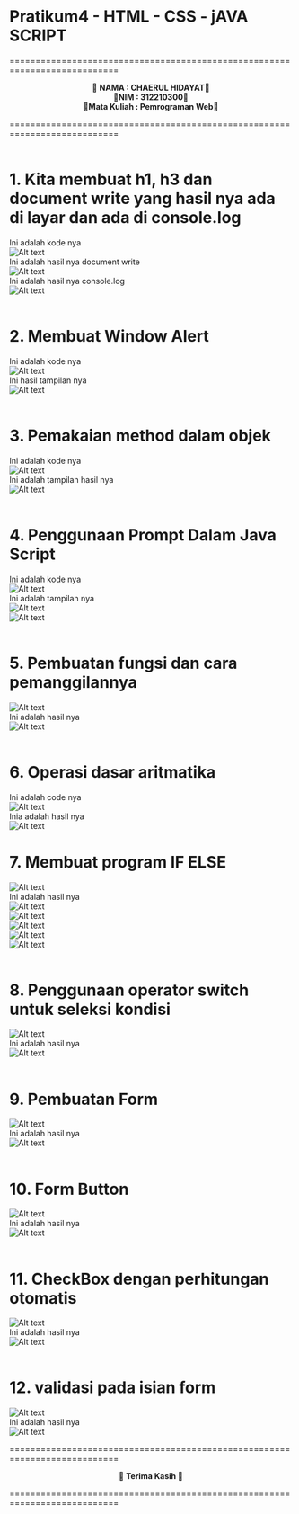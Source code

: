 # Pratikum4 - HTML - CSS - jAVA SCRIPT

===========================================================================<br>
<p align="center">
 &#128640 <b>NAMA          :  CHAERUL HIDAYAT</b>&#128640 <br> 
  &#128640<b>NIM           :  312210300</b>&#128640 <br>
 &#128640<b>Mata Kuliah   :  Pemrograman Web</b>&#128640 <br>
</p>
===========================================================================<br><br>

# 1. Kita membuat h1, h3 dan document write yang hasil nya ada di layar dan ada di console.log <br>
Ini adalah kode nya <br>
![Alt text](lab5_javascript/README/foto1.png) <br>
Ini adalah hasil nya document write <br>
![Alt text](lab5_javascript/README/hasil1.png) <br>
Ini adalah hasil nya console.log <br>
![Alt text](lab5_javascript/README/hasil2.png) <br><br>

# 2. Membuat Window Alert <br>
Ini adalah kode nya <br>
![Alt text](<lab5_javascript/README/alert code.png>)<br>
Ini hasil tampilan nya <br>
![Alt text](lab5_javascript/README/hasil3.png)<br><br>
# 3. Pemakaian method dalam objek <br>
Ini adalah kode nya <br>
![Alt text](<lab5_javascript/README/object code.png>)<br>
Ini adalah tampilan hasil nya <br>
![Alt text](<lab5_javascript/README/hasil object.png>)<br><br>
# 4. Penggunaan Prompt Dalam Java Script <br>
Ini adalah kode nya <br>
![Alt text](<lab5_javascript/README/prompt code.png>)<br>
Ini adalah tampilan nya <br>
![Alt text](<lab5_javascript/README/promt hasil.png>)<br>
![Alt text](<lab5_javascript/README/hasil prompt2.png>)<br><br>
# 5. Pembuatan fungsi dan cara pemanggilannya <br>
![Alt text](<lab5_javascript/README/fungsi code.png>)<br>
Ini adalah hasil nya <br>
![Alt text](<lab5_javascript/README/fungsi hasil.png>)<br><br>
# 6. Operasi dasar aritmatika <br>
Ini adalah code nya <br>
![Alt text](<lab5_javascript/README/code aritmatika.png>) <br>
Inia adalah hasil nya <br>
![Alt text](<lab5_javascript/README/hasil aritmatika.png>)<br>
# 7. Membuat program  IF ELSE <br>
![Alt text](<lab5_javascript/README/code if else.png>) <br>
Ini adalah hasil nya <br>
![Alt text](<lab5_javascript/README/hasil if else 1.png>)<br>
![Alt text](<lab5_javascript/README/hasil if lulus.png>)<br>
![Alt text](<lab5_javascript/README/hasil if lulus 1.png>)<br>
![Alt text](<lab5_javascript/README/hasil if tidak lulus.png>)<br>
![Alt text](<lab5_javascript/README/hasil if tidak lulus 2.png>) <br><br>
# 8. Penggunaan operator switch untuk seleksi kondisi <br>
![Alt text](<lab5_javascript/README/code switch.png>) <br>
Ini adalah hasil nya <br>
![Alt text](<lab5_javascript/README/hasil switchh.png>) <br> <br>
# 9. Pembuatan Form <br>
![Alt text](<lab5_javascript/README/code form.png>)<br>
Ini adalah hasil nya <br>
![Alt text](<lab5_javascript/README/hasil form.png>) <br><br>
# 10. Form Button <br>
![Alt text](<lab5_javascript/README/button code.png>)<br>
Ini adalah hasil nya <br>
![Alt text](<lab5_javascript/README/hasil button.png>)<br><br>
# 11. CheckBox dengan perhitungan otomatis <br>
![Alt text](<lab5_javascript/README/checkbox kode.png>)<br>
Ini adalah hasil nya <br>
![Alt text](<lab5_javascript/README/hasil check box.png>) <br><br>
# 12. validasi pada isian form <br>
![Alt text](<lab5_javascript/README/validasi code.png>)<br>
Ini adalah hasil nya <br>
![Alt text](<lab5_javascript/README/hasil validasi.png>) <br>

===========================================================================<br>
<p align="center">
 &#128640 <b> Terima Kasih </b>&#128640 <br>
</p>
===========================================================================<br>



